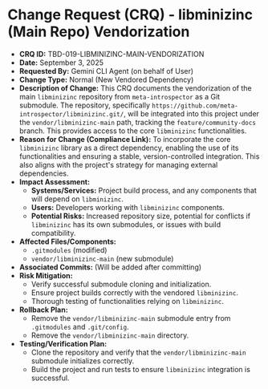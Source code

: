 # Change Request (CRQ) - libminizinc (Main Repo) Vendorization

*   **CRQ ID:** TBD-019-LIBMINIZINC-MAIN-VENDORIZATION
*   **Date:** September 3, 2025
*   **Requested By:** Gemini CLI Agent (on behalf of User)
*   **Change Type:** Normal (New Vendored Dependency)
*   **Description of Change:**
    This CRQ documents the vendorization of the main `libminizinc` repository from `meta-introspector` as a Git submodule. The repository, specifically `https://github.com/meta-introspector/libminizinc.git/`, will be integrated into this project under the `vendor/libminizinc-main` path, tracking the `feature/community-docs` branch. This provides access to the core `libminizinc` functionalities.
*   **Reason for Change (Compliance Link):**
    To incorporate the core `libminizinc` library as a direct dependency, enabling the use of its functionalities and ensuring a stable, version-controlled integration. This also aligns with the project's strategy for managing external dependencies.
*   **Impact Assessment:**
    *   **Systems/Services:** Project build process, and any components that will depend on `libminizinc`.
    *   **Users:** Developers working with `libminizinc` components.
    *   **Potential Risks:** Increased repository size, potential for conflicts if `libminizinc` has its own submodules, or issues with build compatibility.
*   **Affected Files/Components:**
    *   `.gitmodules` (modified)
    *   `vendor/libminizinc-main` (new submodule)
*   **Associated Commits:** (Will be added after committing)
*   **Risk Mitigation:**
    *   Verify successful submodule cloning and initialization.
    *   Ensure project builds correctly with the vendored `libminizinc`.
    *   Thorough testing of functionalities relying on `libminizinc`.
*   **Rollback Plan:**
    *   Remove the `vendor/libminizinc-main` submodule entry from `.gitmodules` and `.git/config`.
    *   Remove the `vendor/libminizinc-main` directory.
*   **Testing/Verification Plan:**
    *   Clone the repository and verify that the `vendor/libminizinc-main` submodule initializes correctly.
    *   Build the project and run tests to ensure `libminizinc` integration is successful.
